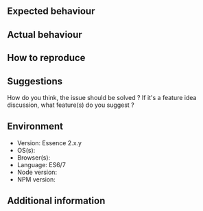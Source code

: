 ## Expected behaviour


## Actual behaviour


## How to reproduce


## Suggestions
How do you think, the issue should be solved ?
If it's a feature idea discussion, what feature(s) do you suggest ?

## Environment
-   Version: Essence 2.x.y
-   OS(s): 
-   Browser(s): 
-   Language: ES6/7
-   Node version:
-   NPM version: 
    
## Additional information
